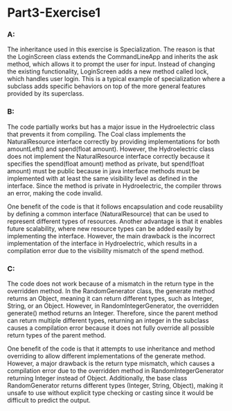 # Part3-Exercise1

### A:

The inheritance used in this exercise is Specialization. The reason is that the LoginScreen class extends the CommandLineApp and inherits the ask method, which allows it to prompt the user for input. Instead of changing the existing functionality, LoginScreen adds a new method called lock, which handles user login. This is a typical example of specialization where a subclass adds specific behaviors on top of the more general features provided by its superclass.




### B: 

The code partially works but has a major issue in the Hydroelectric class that prevents it from compiling. The Coal class implements the NaturalResource interface correctly by providing implementations for both amountLeft() and spend(float amount). However, the Hydroelectric class does not implement the NaturalResource interface correctly because it specifies the spend(float amount) method as private, but spend(float amount) must be public because in java interface methods must be implemented with at least the same visibility level as defined in the interface. Since the method is private in Hydroelectric, the compiler throws an error, making the code invalid.

One benefit of the code is that it follows encapsulation and code reusability by defining a common interface (NaturalResource) that can be used to represent different types of resources. Another advantage is that it enables future scalability, where new resource types can be added easily by implementing the interface. However, the main drawback is the incorrect implementation of the interface in Hydroelectric, which results in a compilation error due to the visibility mismatch of the spend method. 


### C: 

The code does not work because of a mismatch in the return type in the overridden method. In the RandomGenerator class, the generate method returns an Object, meaning it can return different types, such as Integer, String, or an Object. However, in RandomIntegerGenerator, the overridden generate() method returns an Integer. Therefore, since the parent method can return multiple different types, returning an integer in the subclass causes a compilation error because it does not fully override all possible return types of the parent method.

One benefit of the code is that it attempts to use inheritance and method overriding to allow different implementations of the generate method. However, a major drawback is the return type mismatch, which causes a compilation error due to the overridden method in RandomIntegerGenerator returning Integer instead of Object. Additionally, the base class RandomGenerator returns different types (Integer, String, Object), making it unsafe to use without explicit type checking or casting since it would be difficult to predict the output.
